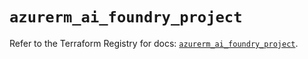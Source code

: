 # `azurerm_ai_foundry_project`

Refer to the Terraform Registry for docs: [`azurerm_ai_foundry_project`](https://registry.terraform.io/providers/hashicorp/azurerm/4.42.0/docs/resources/ai_foundry_project).

